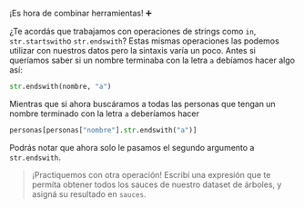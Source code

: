 ¡Es hora de combinar herramientas! ➕ 

¿Te acordás que trabajamos con operaciones de strings como `in`, `str.startswith`o `str.endswith`? Estas mismas operaciones las podemos utilizar con nuestros datos pero la sintaxis varía un poco. Antes si queríamos saber si un nombre terminaba con la letra `a` debíamos hacer algo así:

```python
str.endswith(nombre, "a")
```

Mientras que si ahora buscáramos a todas las personas que tengan un nombre terminado con la letra `a` deberíamos hacer 

```python
personas[personas["nombre"].str.endswith("a")]
```

Podrás notar que ahora solo le pasamos el segundo argumento a `str.endswith`. 


> ¡Practiquemos con otra operación! Escribí una expresión que te permita obtener todos los sauces de nuestro dataset de árboles, y asigná su resultado en `sauces`.
